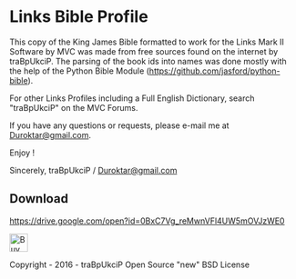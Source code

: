Links Bible Profile
===========

This copy of the King James Bible formatted to work for the Links Mark II Software by MVC was made from free sources found on the internet by traBpUkciP. The parsing of the book ids into names was done mostly with the help of the Python Bible Module (https://github.com/jasford/python-bible).

For other Links Profiles including a Full English Dictionary, search "traBpUkciP" on the MVC Forums.

If you have any questions or requests, please e-mail me at Duroktar@gmail.com.

Enjoy !

Sincerely,
traBpUkciP / Duroktar@gmail.com

Download
--------
https://drive.google.com/open?id=0BxC7Vg_reMwnVFl4UW5mOVJzWE0

<a href='https://ko-fi.com/A5034CT' target='_blank'><img height='32' style='border:0px;height:32px;' src='https://az743702.vo.msecnd.net/cdn/kofi2.png?v=a' border='0' alt='Buy Me a Coffee at ko-fi.com' /></a>

Copyright - 2016 - traBpUkciP 
Open Source "new" BSD License
